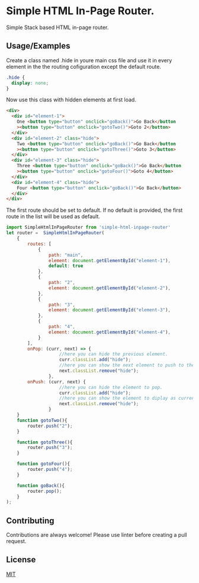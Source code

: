 # Simple HTML In-Page Router.

Simple Stack based HTML in-page router.

## Usage/Examples

Create a class named .hide in youre main css file and use it in every element in the the routing cofiguration except the default route.

```css
.hide {
  display: none;
}
```

Now use this class with hidden elements at first load.

```html
<div>
  <div id="element-1">
    One <button type="button" onclick="goBack()">Go Back</button
    ><button type="button" onclick="gotoTwo()">Goto 2</button>
  </div>
  <div id="element-2" class="hide">
    Two <button type="button" onclick="goBack()">Go Back</button
    ><button type="button" onclick="gotoThree()">Goto 3</button>
  </div>
  <div id="element-3" class="hide">
    Three <button type="button" onclick="goBack()">Go Back</button
    ><button type="button" onclick="gotoFour()">Goto 4</button>
  </div>
  <div id="element-4" class="hide">
    Four <button type="button" onclick="goBack()">Go Back</button>
  </div>
</div>
```

The first route should be set to default.
If no default is provided, the first route in the list will be used as default.

```javascript
import SimpleHtmlInPageRouter from 'simple-html-inpage-router'
let router =  SimpleHtmlInPageRouter(
    {
        routes: [
            {
                path: "main",
                element: document.getElementById("element-1"),
                default: true
            },
            {
                path: "2",
                element: document.getElementById("element-2"),
            },
            {
                path: "3",
                element: document.getElementById("element-3"),
            },
            {
                path: "4",
                element: document.getElementById("element-4"),
            }
        ],
        onPop: (curr, next) => {
                    //here you can hide the previous element.
                    curr.classList.add("hide");
                    //here you can show the next element to push to the stack.
                    next.classList.remove("hide");
                },
        onPush: (curr, next) {
                    //here you can hide the element to pop.
                    curr.classList.add("hide");
                    //here you can show the element to diplay as current route.
                    next.classList.remove("hide");
                }
    }
    function gotoTwo(){
        router.push("2");
    }

    function gotoThree(){
        router.push("3");
    }

    function gotoFour(){
        router.push("4");
    }

    function goBack(){
        router.pop();
    }
);
```

## Contributing

Contributions are always welcome!
Please use linter before creating a pull request.

## License

[MIT](https://choosealicense.com/licenses/mit/)
